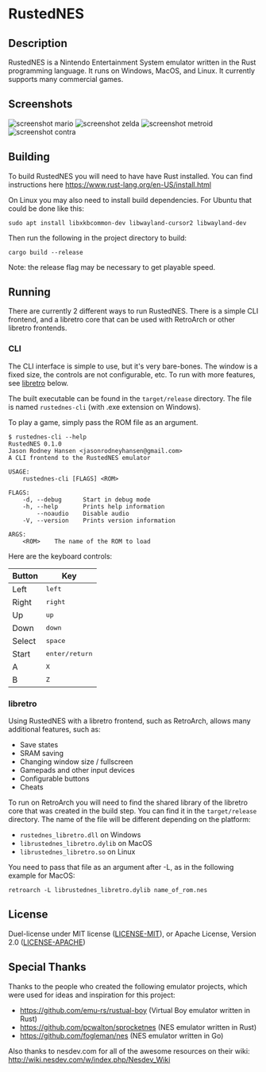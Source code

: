 # RustedNES

## Description

RustedNES is a Nintendo Entertainment System emulator written in the Rust programming language. It runs on Windows, MacOS, and Linux. It currently supports many commercial games.

## Screenshots

![screenshot mario](media/screenshot_mario.png)
![screenshot zelda](media/screenshot_zelda.png)
![screenshot metroid](media/screenshot_metroid.png)
![screenshot contra](media/screenshot_contra.png)

## Building

To build RustedNES you will need to have have Rust installed. You can find instructions here https://www.rust-lang.org/en-US/install.html

On Linux you may also need to install build dependencies. For Ubuntu that could be done like this:

```
sudo apt install libxkbcommon-dev libwayland-cursor2 libwayland-dev
```

Then run the following in the project directory to build:

```
cargo build --release
```

Note: the release flag may be necessary to get playable speed.

## Running

There are currently 2 different ways to run RustedNES. There is a simple CLI frontend, and a libretro core that can be used with RetroArch or other libretro frontends.

### CLI

The CLI interface is simple to use, but it's very bare-bones. The window is a fixed size, the controls are not configurable, etc. To run with more features, see [libretro](#libretro) below.

The built executable can be found in the `target/release` directory. The file is named `rustednes-cli` (with .exe extension on Windows).

To play a game, simply pass the ROM file as an argument.

```
$ rustednes-cli --help
RustedNES 0.1.0
Jason Rodney Hansen <jasonrodneyhansen@gmail.com>
A CLI frontend to the RustedNES emulator

USAGE:
    rustednes-cli [FLAGS] <ROM>

FLAGS:
    -d, --debug      Start in debug mode
    -h, --help       Prints help information
        --noaudio    Disable audio
    -V, --version    Prints version information

ARGS:
    <ROM>    The name of the ROM to load
```

Here are the keyboard controls:

| Button | Key |
| --- | --- |
| Left | <kbd>left</kbd> |
| Right | <kbd>right</kbd> |
| Up | <kbd>up</kbd> |
| Down | <kbd>down</kbd> |
| Select | <kbd>space</kbd> |
| Start | <kbd>enter/return</kbd> |
| A | <kbd>X</kbd> |
| B | <kbd>Z</kbd> |

### libretro

Using RustedNES with a libretro frontend, such as RetroArch, allows many additional features, such as:

* Save states
* SRAM saving
* Changing window size / fullscreen
* Gamepads and other input devices
* Configurable buttons
* Cheats

To run on RetroArch you will need to find the shared library of the libretro core that was created in the build step. You can find it in the `target/release` directory. The name of the file will be different depending on the platform:

* `rustednes_libretro.dll` on Windows
* `librustednes_libretro.dylib` on MacOS
* `librustednes_libretro.so` on Linux

You need to pass that file as an argument after -L, as in the following example for MacOS:

```
retroarch -L librustednes_libretro.dylib name_of_rom.nes
```

## License

Duel-license under MIT license ([LICENSE-MIT](LICENSE-MIT)), or Apache License, Version 2.0 ([LICENSE-APACHE](LICENSE-APACHE))

## Special Thanks

Thanks to the people who created the following emulator projects, which were used for ideas and inspiration for this project:

* https://github.com/emu-rs/rustual-boy (Virtual Boy emulator written in Rust)
* https://github.com/pcwalton/sprocketnes (NES emulator written in Rust)
* https://github.com/fogleman/nes (NES emulator written in Go)

Also thanks to nesdev.com for all of the awesome resources on their wiki: http://wiki.nesdev.com/w/index.php/Nesdev_Wiki
